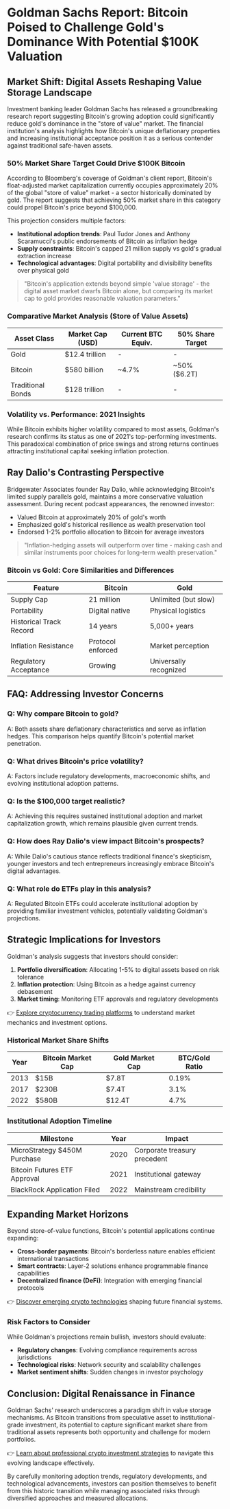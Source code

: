 # Goldman Sachs Report: Bitcoin Poised to Challenge Gold's Dominance With Potential $100K Valuation  

## Market Shift: Digital Assets Reshaping Value Storage Landscape  

Investment banking leader Goldman Sachs has released a groundbreaking research report suggesting Bitcoin's growing adoption could significantly reduce gold's dominance in the "store of value" market. The financial institution's analysis highlights how Bitcoin's unique deflationary properties and increasing institutional acceptance position it as a serious contender against traditional safe-haven assets.  

### 50% Market Share Target Could Drive $100K Bitcoin  

According to Bloomberg's coverage of Goldman's client report, Bitcoin's float-adjusted market capitalization currently occupies approximately 20% of the global "store of value" market - a sector historically dominated by gold. The report suggests that achieving 50% market share in this category could propel Bitcoin's price beyond $100,000.  

This projection considers multiple factors:  
- **Institutional adoption trends**: Paul Tudor Jones and Anthony Scaramucci's public endorsements of Bitcoin as inflation hedge  
- **Supply constraints**: Bitcoin's capped 21 million supply vs gold's gradual extraction increase  
- **Technological advantages**: Digital portability and divisibility benefits over physical gold  

> "Bitcoin's application extends beyond simple 'value storage' - the digital asset market dwarfs Bitcoin alone, but comparing its market cap to gold provides reasonable valuation parameters."  

### Comparative Market Analysis (Store of Value Assets)  

| Asset Class       | Market Cap (USD) | Current BTC Equiv. | 50% Share Target |
|-------------------|------------------|--------------------|------------------|
| Gold              | $12.4 trillion   | -                  | -                |
| Bitcoin           | $580 billion     | ~4.7%              | ~50% ($6.2T)     |
| Traditional Bonds | $128 trillion    | -                  | -                |

### Volatility vs. Performance: 2021 Insights  

While Bitcoin exhibits higher volatility compared to most assets, Goldman's research confirms its status as one of 2021's top-performing investments. This paradoxical combination of price swings and strong returns continues attracting institutional capital seeking inflation protection.  

## Ray Dalio's Contrasting Perspective  

Bridgewater Associates founder Ray Dalio, while acknowledging Bitcoin's limited supply parallels gold, maintains a more conservative valuation assessment. During recent podcast appearances, the renowned investor:  
- Valued Bitcoin at approximately 20% of gold's worth  
- Emphasized gold's historical resilience as wealth preservation tool  
- Endorsed 1-2% portfolio allocation to Bitcoin for average investors  

> "Inflation-hedging assets will outperform over time - making cash and similar instruments poor choices for long-term wealth preservation."  

### Bitcoin vs Gold: Core Similarities and Differences  

| Feature                | Bitcoin                | Gold                   |
|------------------------|------------------------|------------------------|
| Supply Cap             | 21 million             | Unlimited (but slow)   |
| Portability            | Digital native         | Physical logistics     |
| Historical Track Record| 14 years               | 5,000+ years           |
| Inflation Resistance   | Protocol enforced      | Market perception      |
| Regulatory Acceptance  | Growing                | Universally recognized |

## FAQ: Addressing Investor Concerns  

### Q: Why compare Bitcoin to gold?  
A: Both assets share deflationary characteristics and serve as inflation hedges. This comparison helps quantify Bitcoin's potential market penetration.  

### Q: What drives Bitcoin's price volatility?  
A: Factors include regulatory developments, macroeconomic shifts, and evolving institutional adoption patterns.  

### Q: Is the $100,000 target realistic?  
A: Achieving this requires sustained institutional adoption and market capitalization growth, which remains plausible given current trends.  

### Q: How does Ray Dalio's view impact Bitcoin's prospects?  
A: While Dalio's cautious stance reflects traditional finance's skepticism, younger investors and tech entrepreneurs increasingly embrace Bitcoin's digital advantages.  

### Q: What role do ETFs play in this analysis?  
A: Regulated Bitcoin ETFs could accelerate institutional adoption by providing familiar investment vehicles, potentially validating Goldman's projections.  

## Strategic Implications for Investors  

Goldman's analysis suggests that investors should consider:  
1. **Portfolio diversification**: Allocating 1-5% to digital assets based on risk tolerance  
2. **Inflation protection**: Using Bitcoin as a hedge against currency debasement  
3. **Market timing**: Monitoring ETF approvals and regulatory developments  

👉 [Explore cryptocurrency trading platforms](https://bit.ly/okx-bonus) to understand market mechanics and investment options.  

### Historical Market Share Shifts  

| Year | Bitcoin Market Cap | Gold Market Cap | BTC/Gold Ratio |
|------|---------------------|------------------|----------------|
| 2013 | $15B                | $7.8T            | 0.19%          |
| 2017 | $230B               | $7.4T            | 3.1%           |
| 2022 | $580B               | $12.4T           | 4.7%           |

### Institutional Adoption Timeline  

| Milestone                     | Year | Impact                          |
|------------------------------|------|---------------------------------|
| MicroStrategy $450M Purchase | 2020 | Corporate treasury precedent    |
| Bitcoin Futures ETF Approval | 2021 | Institutional gateway           |
| BlackRock Application Filed  | 2022 | Mainstream credibility          |

## Expanding Market Horizons  

Beyond store-of-value functions, Bitcoin's potential applications continue expanding:  
- **Cross-border payments**: Bitcoin's borderless nature enables efficient international transactions  
- **Smart contracts**: Layer-2 solutions enhance programmable finance capabilities  
- **Decentralized finance (DeFi)**: Integration with emerging financial protocols  

👉 [Discover emerging crypto technologies](https://bit.ly/okx-bonus) shaping future financial systems.  

### Risk Factors to Consider  

While Goldman's projections remain bullish, investors should evaluate:  
- **Regulatory changes**: Evolving compliance requirements across jurisdictions  
- **Technological risks**: Network security and scalability challenges  
- **Market sentiment shifts**: Sudden changes in investor psychology  

## Conclusion: Digital Renaissance in Finance  

Goldman Sachs' research underscores a paradigm shift in value storage mechanisms. As Bitcoin transitions from speculative asset to institutional-grade investment, its potential to capture significant market share from traditional assets represents both opportunity and challenge for modern portfolios.  

👉 [Learn about professional crypto investment strategies](https://bit.ly/okx-bonus) to navigate this evolving landscape effectively.  

By carefully monitoring adoption trends, regulatory developments, and technological advancements, investors can position themselves to benefit from this historic transition while managing associated risks through diversified approaches and measured allocations.